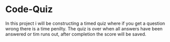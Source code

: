 # Code-Quiz

In this project i will be constructing a timed quiz where if you get a question wrong there is a time penilty. The quiz is over when all answers have been answered or tim runs out, after completion the score will be saved.